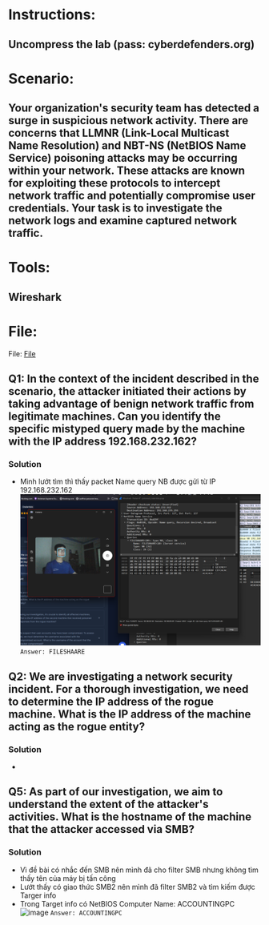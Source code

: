 # Instructions:

   ## Uncompress the lab (pass: cyberdefenders.org)

# Scenario:

## Your organization's security team has detected a surge in suspicious network activity. There are concerns that LLMNR (Link-Local Multicast Name Resolution) and NBT-NS (NetBIOS Name Service) poisoning attacks may be occurring within your network. These attacks are known for exploiting these protocols to intercept network traffic and potentially compromise user credentials. Your task is to investigate the network logs and examine captured network traffic.


# Tools:

   ## Wireshark

# File:
File: [File](LabFile/poisoned_credentials.pcap)

## Q1: In the context of the incident described in the scenario, the attacker initiated their actions by taking advantage of benign network traffic from legitimate machines. Can you identify the specific mistyped query made by the machine with the IP address 192.168.232.162?
### Solution
* Mình lướt tìm thì thấy packet Name query NB được gửi từ IP 192.168.232.162
![image](Image/Q1.png)
`Answer: FILESHAARE`

## Q2: We are investigating a network security incident. For a thorough investigation, we need to determine the IP address of the rogue machine. What is the IP address of the machine acting as the rogue entity?
### Solution
* 

## Q5: As part of our investigation, we aim to understand the extent of the attacker's activities. What is the hostname of the machine that the attacker accessed via SMB?
### Solution
* Vì đề bài có nhắc đến SMB nên mình đã cho filter SMB nhưng không tìm thấy tên của máy bị tấn công
* Lướt thấy có giao thức SMB2 nên mình đã filter SMB2 và tìm kiếm được Targer info
* Trong Target info có NetBIOS Computer Name: ACCOUNTINGPC
  ![image](Image/Q5.png)
  `Answer: ACCOUNTINGPC`

